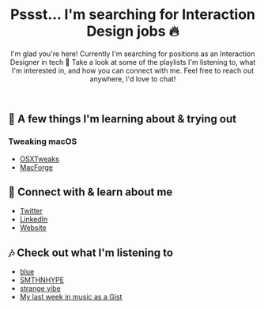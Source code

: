 <h1 align="center">Pssst... I'm searching for Interaction Design jobs 🔥</h1>
<p align="center">I'm glad you're here! Currently I'm searching for positions as an Interaction Designer in tech 📲 Take a look at some of the playlists I'm listening to, what I'm interested in, and how you can connect with me. Feel free to reach out anywhere, I'd love to chat!</p>
<p align="center">
</p>

<br>

## 💾 A few things I'm learning about & trying out

### Tweaking macOS

  - <a href = https://www.reddit.com/r/OSXTweaks/> OSXTweaks </a>
  - <a href = https://github.com/MacEnhance/MacForge/> MacForge </a>
  
<!-- ### 👀 Beta Testing
  - RoadTrip 
  - YourStack
  - impulse
  - SESH -->

## 📂 Connect with & learn about me
- <a href= https://twitter.com/3raxton> Twitter </a>
- <a href= https://linkedIn.com/braxtonhuff> LinkedIn </a>
- <a href= https://braxtonhuff.com> Website </a>

<!-- ## 📚 Recommend a book 
- Open an issue! -->

## 🎶 Check out what I'm listening to
- <a href= https://open.spotify.com/playlist/7mVYdvUPOoe47XUPMxYSIr> blue </a> 
- <a href= https://open.spotify.com/playlist/2FjUNPyImNqs6g4IbzE2IN> SMTHNHYPE </a>
- <a href= https://open.spotify.com/playlist/1fTjmHXEpTlJsz1j1rcijh> strange vibe </a>
- <a href= https://gist.github.com/3raxton/aae8383ab356fa0de58066fd54ec829e> My last week in music as a Gist</a> 
